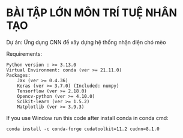 # BÀI TẬP LỚN MÔN TRÍ TUỆ NHÂN TẠO
Dự án: Ứng dụng CNN để xây dựng hệ thống nhận diện chó mèo

Requirements:

    Python version : >= 3.13.0
    Virtual Environment: conda (ver >= 21.11.0)
    Packages:
        Jax (ver >= 0.4.36)
        Keras (ver >= 3.7.0) (Included: numpy) 
        Tensorflow (ver >= 2.18.0)
        Opencv-python (ver >= 4.10.0)
        Scikit-learn (ver >= 1.5.2)
        Matplotlib (ver >= 3.9.3)

 If you use Window run this code after install conda in conda cmd: 
```
conda install -c conda-forge cudatoolkit=11.2 cudnn=8.1.0
```
